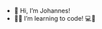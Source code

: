 - 👋 Hi, I’m Johannes!
- 👩‍💻 I’m learning to code! 💻🚀

<!---
johannesvahakangas/johannesvahakangas is a ✨ special ✨ repository because its `README.md` (this file) appears on your GitHub profile.
You can click the Preview link to take a look at your changes.
--->
